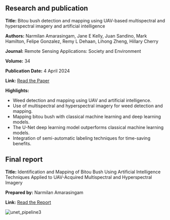 ## Research and publication

**Title:** Bitou bush detection and mapping using UAV-based multispectral and hyperspectral imagery and artificial intelligence

**Authors:** Narmilan Amarasingam, Jane E Kelly, Juan Sandino, Mark Hamilton, Felipe Gonzalez, Remy L Dehaan, Lihong Zheng, Hillary Cherry

**Journal:** Remote Sensing Applications: Society and Environment

**Volume:** 34

**Publication Date:** 4 April 2024

**Link:** [Read the Paper](https://www.sciencedirect.com/science/article/pii/S2352938524000156)

**Highlights:**
- Weed detection and mapping using UAV and artificial intelligence.
- Use of multispectral and hyperspectral imagery for weed detection and mapping.
- Mapping bitou bush with classical machine learning and deep learning models.
- The U-Net deep learning model outperforms classical machine learning models.
- Integration of semi-automatic labeling techniques for time-saving benefits.

## Final report

**Title:** Identification and Mapping of Bitou Bush Using Artificial Intelligence Techniques Applied to UAV-Acquired Multispectral and Hyperspectral Imagery

**Prepared by:** Narmilan Amarasingam

**Link:** [Read the Report](https://drive.google.com/file/d/1RjLhkti_QMQpVD6fnN82ID893NXms4Xa/view?usp=sharing)





![unet_pipeline3](https://github.com/Narmilan-A/Remote-Weed-detection/assets/140802455/69b3c72f-40db-4069-a720-bb1a2665aadf)

